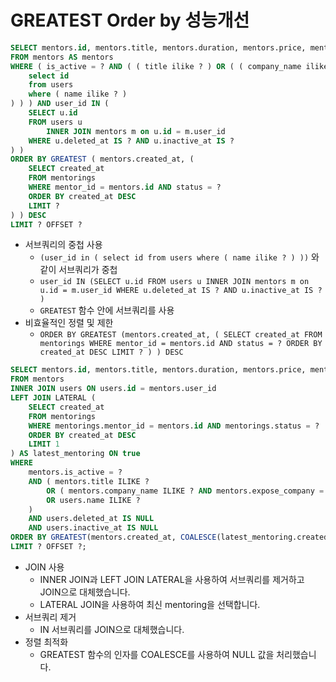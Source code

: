 # GREATEST Order by 성능개선

```sql
SELECT mentors.id, mentors.title, mentors.duration, mentors.price, mentors.company_name, mentors.expose_company, mentors.job_group, mentors.job, mentors.job_level, mentors.user_id 
FROM mentors AS mentors 
WHERE ( is_active = ? AND ( ( title ilike ? ) OR ( ( company_name ilike ? ) AND expose_company = ? ) OR ( user_id in ( 
    select id 
    from users 
    where ( name ilike ? ) 
) ) ) AND user_id IN ( 
    SELECT u.id 
    FROM users u 
        INNER JOIN mentors m on u.id = m.user_id 
    WHERE u.deleted_at IS ? AND u.inactive_at IS ? 
) ) 
ORDER BY GREATEST ( mentors.created_at, ( 
    SELECT created_at 
    FROM mentorings 
    WHERE mentor_id = mentors.id AND status = ? 
    ORDER BY created_at DESC 
    LIMIT ? 
) ) DESC 
LIMIT ? OFFSET ?
```


- 서브쿼리의 중첩 사용
  - `(user_id in ( select id from users where ( name ilike ? ) ))` 와 같이 서브쿼리가 중첩
  - `user_id IN (SELECT u.id FROM users u INNER JOIN mentors m on u.id = m.user_id WHERE u.deleted_at IS ? AND u.inactive_at IS ? )` 
  - `GREATEST` 함수 안에 서브쿼리를 사용
- 비효율적인 정렬 및 제한
  - `ORDER BY GREATEST (mentors.created_at, ( SELECT created_at FROM mentorings WHERE mentor_id = mentors.id AND status = ? ORDER BY created_at DESC LIMIT ? ) ) DESC` 

```sql
SELECT mentors.id, mentors.title, mentors.duration, mentors.price, mentors.company_name, mentors.expose_company, mentors.job_group, mentors.job, mentors.job_level, mentors.user_id 
FROM mentors 
INNER JOIN users ON users.id = mentors.user_id 
LEFT JOIN LATERAL (
    SELECT created_at 
    FROM mentorings 
    WHERE mentorings.mentor_id = mentors.id AND mentorings.status = ?
    ORDER BY created_at DESC 
    LIMIT 1
) AS latest_mentoring ON true 
WHERE 
    mentors.is_active = ? 
    AND ( mentors.title ILIKE ? 
        OR ( mentors.company_name ILIKE ? AND mentors.expose_company = ? ) 
        OR users.name ILIKE ? 
    ) 
    AND users.deleted_at IS NULL 
    AND users.inactive_at IS NULL 
ORDER BY GREATEST(mentors.created_at, COALESCE(latest_mentoring.created_at, '1970-01-01')) DESC 
LIMIT ? OFFSET ?;
```

- JOIN 사용
  - INNER JOIN과 LEFT JOIN LATERAL을 사용하여 서브쿼리를 제거하고 JOIN으로 대체했습니다.
  - LATERAL JOIN을 사용하여 최신 mentoring을 선택합니다.
- 서브쿼리 제거
  - IN 서브쿼리를 JOIN으로 대체했습니다.
- 정렬 최적화
  - GREATEST 함수의 인자를 COALESCE를 사용하여 NULL 값을 처리했습니다.


```sql

```